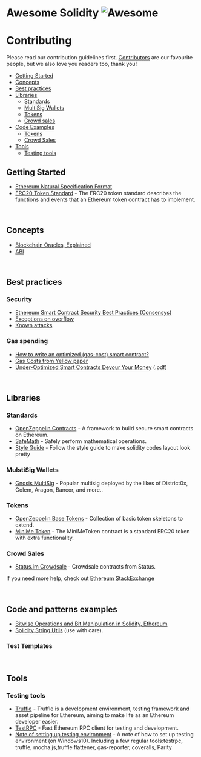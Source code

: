 # Awesome Solidity ![Awesome](../master/banner.png?raw=true)

# Contributing

Please read our contribution guidelines first. [Contributors](https://github.com/BlockchainLabsNZ/awesome-solidity/graphs/contributors) are our favourite people, but we also love you readers too, thank you!

- [Getting Started](#getting-started)
- [Concepts](#concepts)
- [Best practices](#best-practices)
- [Libraries](#libraries)
  - [Standards](#standards)
  - [MultiSig Wallets](#multisig-wallets)
  - [Tokens](#tokens)
  - [Crowd sales](#crowd-sales)
- [Code Examples](#code-examples)
  - [Tokens](#tokens)
  - [Crowd Sales](#crowd-sales)
- [Tools](#tools)
  - [Testing tools](#testing-tools)
  

## Getting Started

* [Ethereum Natural Specification Format](https://github.com/ethereum/wiki/wiki/Ethereum-Natural-Specification-Format)
* [ERC20 Token Standard](https://theethereum.wiki/w/index.php/ERC20_Token_Standard) - The ERC20 token standard describes the functions and events that an Ethereum token contract has to implement.

<br>



## Concepts

* [Blockchain Oracles, Explained](https://cointelegraph.com/explained/blockchain-oracles-explained)
* [ABI](https://github.com/ethereum/wiki/wiki/Ethereum-Contract-ABI)


<br>


## Best practices

### Security

* [Ethereum Smart Contract Security Best Practices (Consensys) ](https://consensys.github.io/smart-contract-best-practices/)
* [Exceptions on overflow](https://github.com/ethereum/solidity/issues/796#issuecomment-253578925)
* [Known attacks](http://ethereum-contract-security-techniques-and-tips.readthedocs.io/en/latest/known_attacks/)

### Gas spending
* [How to write an optimized (gas-cost) smart contract?](https://ethereum.stackexchange.com/questions/28813/how-to-write-an-optimized-gas-cost-smart-contract/28818)
* [Gas Costs from Yellow paper](https://docs.google.com/spreadsheets/d/1n6mRqkBz3iWcOlRem_mO09GtSKEKrAsfO7Frgx18pNU/edit#gid=0)
* [Under-Optimized Smart Contracts Devour Your Money](https://arxiv.org/pdf/1703.03994.pdf) (.pdf)


<br>

## Libraries

### Standards

- [OpenZeppelin Contracts](https://github.com/OpenZeppelin/zeppelin-solidity) - A framework to build secure smart contracts on Ethereum.
- [SafeMath](https://github.com/OpenZeppelin/zeppelin-solidity/blob/master/contracts/math/SafeMath.sol) - Safely perform mathematical operations.
- [Style Guide](http://solidity.readthedocs.io/en/develop/style-guide.html#function-declaration) - Follow the style guide to make solidity codes layout look pretty

### MulstiSig Wallets

- [Gnosis MultiSig](https://github.com/gnosis/MultiSigWallet) - Popular multisig deployed by the likes of District0x, Golem, Aragon, Bancor, and more..

### Tokens

- [OpenZeppelin Base Tokens](https://github.com/OpenZeppelin/zeppelin-solidity/tree/master/contracts/token) - Collection of basic token skeletons to extend.
- [MiniMe Token](https://github.com/Giveth/minime) - The MiniMeToken contract is a standard ERC20 token with extra functionality.

### Crowd Sales

- [Status.im Crowdsale](https://github.com/status-im/status-network-token/tree/master/contracts) - Crowdsale contracts from Status.

If you need more help, check out [Ethereum StackExchange](https://ethereum.stackexchange.com)


<br>



## Code and patterns examples

- [Bitwise Operations and Bit Manipulation in Solidity, Ethereum](https://medium.com/@imolfar/bitwise-operations-and-bit-manipulation-in-solidity-ethereum-1751f3d2e216)
- [Solidity String Utils](https://github.com/Arachnid/solidity-stringutils) (use with care).

### Test Templates



<br>

## Tools

### Testing tools

- [Truffle](https://github.com/trufflesuite/truffle) - Truffle is a development environment, testing framework and asset pipeline for Ethereum, aiming to make life as an Ethereum developer easier.
- [TestRPC](https://github.com/ethereumjs/testrpc) - Fast Ethereum RPC client for testing and development.
- [Note of setting up testing environment](https://github.com/BlockchainLabsNZ/awesome-solidity/blob/master/Note_of_setting_up_testing_environment.md) - A note of how to set up testing environment (on Windows10). Including a few regular tools:testrpc, truffle, mocha.js,truffle flattener, gas-reporter, coveralls, Parity
